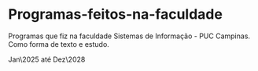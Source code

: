 # Programas-feitos-na-faculdade
Programas que fiz na faculdade Sistemas de Informação - PUC Campinas.
Como forma de texto e estudo.

Jan\2025 até Dez\2028
